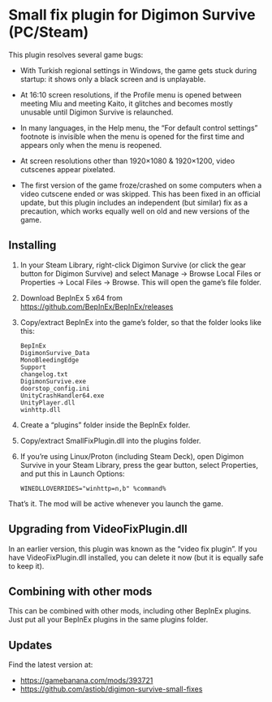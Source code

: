 Small fix plugin for Digimon Survive (PC/Steam)
===============================================

This plugin resolves several game bugs:

  * With Turkish regional settings in Windows, the game gets stuck
    during startup: it shows only a black screen and is unplayable.

  * At 16:10 screen resolutions, if the Profile menu is opened
    between meeting Miu and meeting Kaito, it glitches and
    becomes mostly unusable until Digimon Survive is relaunched.

  * In many languages, in the Help menu, the “For default control
    settings” footnote is invisible when the menu is opened for
    the first time and appears only when the menu is reopened.

  * At screen resolutions other than 1920×1080 & 1920×1200,
    video cutscenes appear pixelated.

  * The first version of the game froze/crashed on some computers
    when a video cutscene ended or was skipped. This has been
    fixed in an official update, but this plugin includes
    an independent (but similar) fix as a precaution, which
    works equally well on old and new versions of the game.


Installing
----------

 1. In your Steam Library, right-click Digimon Survive (or click the gear
    button for Digimon Survive) and select Manage → Browse Local Files
    or Properties → Local Files → Browse. This will open the game’s
    file folder.

 2. Download BepInEx 5 x64 from https://github.com/BepInEx/BepInEx/releases

 3. Copy/extract BepInEx into the game’s folder,
    so that the folder looks like this:

        BepInEx
        DigimonSurvive_Data
        MonoBleedingEdge
        Support
        changelog.txt
        DigimonSurvive.exe
        doorstop_config.ini
        UnityCrashHandler64.exe
        UnityPlayer.dll
        winhttp.dll

 4. Create a “plugins” folder inside the BepInEx folder.

 5. Copy/extract SmallFixPlugin.dll into the plugins folder.

 6. If you’re using Linux/Proton (including Steam Deck), open Digimon Survive
    in your Steam Library, press the gear button, select Properties, and put
    this in Launch Options:

        WINEDLLOVERRIDES="winhttp=n,b" %command%

That’s it. The mod will be active whenever you launch the game.


Upgrading from VideoFixPlugin.dll
---------------------------------

In an earlier version, this plugin was known as the “video fix plugin”.
If you have VideoFixPlugin.dll installed, you can delete it now
(but it is equally safe to keep it).


Combining with other mods
-------------------------

This can be combined with other mods, including other BepInEx plugins.
Just put all your BepInEx plugins in the same plugins folder.


Updates
-------

Find the latest version at:
  * https://gamebanana.com/mods/393721
  * https://github.com/astiob/digimon-survive-small-fixes
